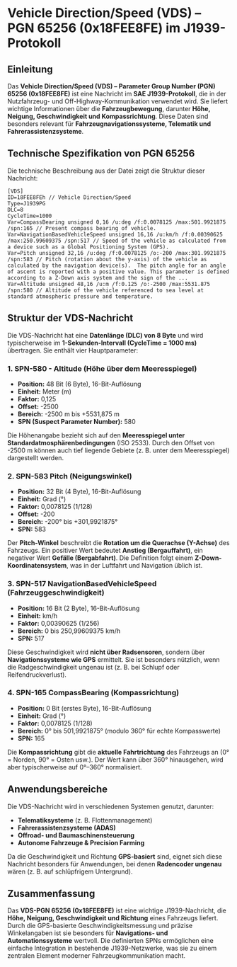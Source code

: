 # **Vehicle Direction/Speed (VDS) – PGN 65256 (0x18FEE8FE) im J1939-Protokoll**

## **Einleitung**
Das **Vehicle Direction/Speed (VDS) – Parameter Group Number (PGN) 65256 (0x18FEE8FE)** ist eine Nachricht im **SAE J1939-Protokoll**, die in der Nutzfahrzeug- und Off-Highway-Kommunikation verwendet wird. Sie liefert wichtige Informationen über die **Fahrzeugbewegung**, darunter **Höhe, Neigung, Geschwindigkeit und Kompassrichtung**. Diese Daten sind besonders relevant für **Fahrzeugnavigationssysteme, Telematik und Fahrerassistenzsysteme**.

## Technische Spezifikation von PGN 65256
Die technische Beschreibung aus der Datei zeigt die Struktur dieser Nachricht:

```
[VDS]
ID=18FEE8FEh // Vehicle Direction/Speed
Type=J1939PG
DLC=8
CycleTime=1000
Var=CompassBearing unsigned 0,16 /u:deg /f:0.0078125 /max:501.9921875 /spn:165 // Present compass bearing of vehicle.
Var=NavigationBasedVehicleSpeed unsigned 16,16 /u:km/h /f:0.00390625 /max:250.99609375 /spn:517 // Speed of the vehicle as calculated from a device such as a Global Positioning System (GPS).
Var=Pitch unsigned 32,16 /u:deg /f:0.0078125 /o:-200 /max:301.9921875 /spn:583 // Pitch (rotation about the y-axis) of the vehicle as calculated by the navigation device(s).  The pitch angle for an angle of ascent is reported with a positive value. This parameter is defined according to a Z-Down axis system and the sign of the ...
Var=Altitude unsigned 48,16 /u:m /f:0.125 /o:-2500 /max:5531.875 /spn:580 // Altitude of the vehicle referenced to sea level at standard atmospheric pressure and temperature.
```

## **Struktur der VDS-Nachricht**



Die VDS-Nachricht hat eine **Datenlänge (DLC) von 8 Byte** und wird typischerweise im **1-Sekunden-Intervall (CycleTime = 1000 ms)** übertragen. Sie enthält vier Hauptparameter:

### **1. SPN-580 - Altitude (Höhe über dem Meeresspiegel)**
- **Position:** 48 Bit (6 Byte), 16-Bit-Auflösung  
- **Einheit:** Meter (m)  
- **Faktor:** 0,125  
- **Offset:** -2500  
- **Bereich:** -2500 m bis +5531,875 m  
- **SPN (Suspect Parameter Number):** 580  

Die Höhenangabe bezieht sich auf den **Meeresspiegel unter Standardatmosphärenbedingungen** (ISO 2533). Durch den Offset von -2500 m können auch tief liegende Gebiete (z. B. unter dem Meeresspiegel) dargestellt werden.

### **2. SPN-583 Pitch (Neigungswinkel)**
- **Position:** 32 Bit (4 Byte), 16-Bit-Auflösung  
- **Einheit:** Grad (°)  
- **Faktor:** 0,0078125 (1/128)  
- **Offset:** -200  
- **Bereich:** -200° bis +301,9921875°  
- **SPN:** 583  

Der **Pitch-Winkel** beschreibt die **Rotation um die Querachse (Y-Achse)** des Fahrzeugs. Ein positiver Wert bedeutet **Anstieg (Bergauffahrt)**, ein negativer Wert **Gefälle (Bergabfahrt)**. Die Definition folgt einem **Z-Down-Koordinatensystem**, was in der Luftfahrt und Navigation üblich ist.

### **3. SPN-517 NavigationBasedVehicleSpeed (Fahrzeuggeschwindigkeit)**
- **Position:** 16 Bit (2 Byte), 16-Bit-Auflösung  
- **Einheit:** km/h  
- **Faktor:** 0,00390625 (1/256)  
- **Bereich:** 0 bis 250,99609375 km/h  
- **SPN:** 517  

Diese Geschwindigkeit wird **nicht über Radsensoren**, sondern über **Navigationssysteme wie GPS** ermittelt. Sie ist besonders nützlich, wenn die Radgeschwindigkeit ungenau ist (z. B. bei Schlupf oder Reifendruckverlust).

### **4. SPN-165 CompassBearing (Kompassrichtung)**
- **Position:** 0 Bit (erstes Byte), 16-Bit-Auflösung  
- **Einheit:** Grad (°)  
- **Faktor:** 0,0078125 (1/128)  
- **Bereich:** 0° bis 501,9921875° (modulo 360° für echte Kompasswerte)  
- **SPN:** 165  

Die **Kompassrichtung** gibt die **aktuelle Fahrtrichtung** des Fahrzeugs an (0° = Norden, 90° = Osten usw.). Der Wert kann über 360° hinausgehen, wird aber typischerweise auf 0°–360° normalisiert.

## **Anwendungsbereiche**
Die VDS-Nachricht wird in verschiedenen Systemen genutzt, darunter:
- **Telematiksysteme** (z. B. Flottenmanagement)  
- **Fahrerassistenzsysteme (ADAS)**  
- **Offroad- und Baumaschinensteuerung**  
- **Autonome Fahrzeuge & Precision Farming**  

Da die Geschwindigkeit und Richtung **GPS-basiert** sind, eignet sich diese Nachricht besonders für Anwendungen, bei denen **Radencoder ungenau** wären (z. B. auf schlüpfrigem Untergrund).

## **Zusammenfassung**
Das **VDS-PGN 65256 (0x18FEE8FE)** ist eine wichtige J1939-Nachricht, die **Höhe, Neigung, Geschwindigkeit und Richtung** eines Fahrzeugs liefert. Durch die GPS-basierte Geschwindigkeitsmessung und präzise Winkelangaben ist sie besonders für **Navigations- und Automationssysteme** wertvoll. Die definierten SPNs ermöglichen eine einfache Integration in bestehende J1939-Netzwerke, was sie zu einem zentralen Element moderner Fahrzeugkommunikation macht.
